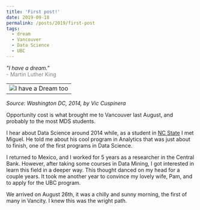```yaml
---
title: 'First post!'
date: 2019-09-18
permalink: /posts/2019/first-post
tags:
  - dream
  - Vancouver
  - Data Science
  - UBC
---
```


<i>"I have a dream."</i>  
<span style="color:gray">- Martin Luther King</span>

<table><tr><td>
    <img src="/images/iHaveDream.png" alt="I have a Dream too" />
</td></tr></table>

*Source: Washington DC, 2014, by Vic Cuspinera*  
  
Opportunity cost is what brought me to Vancouver last August, and probably to the most MDS students.  

I hear about Data Science around 2014 while, as a student in [NC State](https://www.ncsu.edu) I met Miguel. He told me about his cool program in Analytics that was just about to finish, one of the first programs in Data Science.  

I returned to Mexico, and I worked for 5 years as a researcher in the Central Bank. However, after taking some courses in Data Mining, I got interested in learn this field in a deeper way. This thought danced on my head for a couple years. It took me another year to convince my lovely wife, Pam, and to apply for the UBC program.  

We arrived on August 26th, it was a chilly and sunny morning, the first of many in Vancity. I knew this was the wright path.
